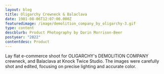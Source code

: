 ```yaml
---
layout: blog
title: Oligarchy Crewneck & Balaclava
date: 1901-08-06T12:07:00.000Z
featuredimage: /image/demolition_company_by_oligarchy-3.gif
type: content
descblurb: Product Photography by Darin Morrison-Beer
postyear: "2022"
contentdesc: Product
---
```

Lay flat e-commerce shoot for OLIGARCHY's DEMOLITION COMPANY crewneck, and Balaclava at Knock Twice Studio. The images were carefully shot and edited, focusing on precise lighting and accurate color.
